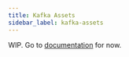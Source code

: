 ```yaml
---
title: Kafka Assets
sidebar_label: kafka-assets
---
```


WIP. Go to [documentation](https://github.com/terascope/kafka-assets#readme) for now.

